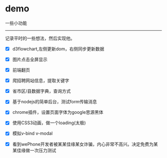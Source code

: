 # demo
一些小功能

---
记录平时的一些想法，然后实现他。

 - [x] d3flowchart,左侧更新dom，右侧同步更新数据

 - [x] 图片点击全屏显示

 - [x] 前端翻页

 - [x] 爬招聘网站信息，提取关键字  

 - [x] 省市区/县数据字典，查询方式

 - [x] 基于nodejs的简单后台，测试form传输消息

 - [x] chrome插件，设置页面字体为google思源黑体

 - [x] 使用CSS3动画，做一个loading(太极)

 - [x] 模拟v-bind v-modal

 - [x] 看到wePhone开发者被某某佳缘某女诈骗，内心非常不高兴。决定免费为某某佳缘做一次压力测试
